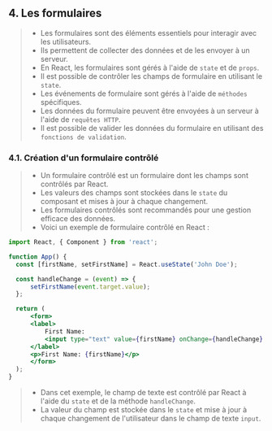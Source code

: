 ## 4. Les formulaires
> - Les formulaires sont des éléments essentiels pour interagir avec les utilisateurs.
> - Ils permettent de collecter des données et de les envoyer à un serveur.
> - En React, les formulaires sont gérés à l'aide de `state` et de `props`.
> - Il est possible de contrôler les champs de formulaire en utilisant le `state`.
> - Les événements de formulaire sont gérés à l'aide de `méthodes` spécifiques.
> - Les données du formulaire peuvent être envoyées à un serveur à l'aide de `requêtes HTTP`.
> - Il est possible de valider les données du formulaire en utilisant des `fonctions de validation`.

### 4.1. Création d'un formulaire contrôlé
> - Un formulaire contrôlé est un formulaire dont les champs sont contrôlés par React.
> - Les valeurs des champs sont stockées dans le `state` du composant et mises à jour à chaque changement.
> - Les formulaires contrôlés sont recommandés pour une gestion efficace des données.
> - Voici un exemple de formulaire contrôlé en React :

```jsx
import React, { Component } from 'react';

function App() {
  const [firstName, setFirstName] = React.useState('John Doe');

  const handleChange = (event) => {
      setFirstName(event.target.value);
  };

  return (
      <form>
      <label>
          First Name:
          <input type="text" value={firstName} onChange={handleChange} />
      </label>
      <p>First Name: {firstName}</p>
      </form>
  );
}
```
> - Dans cet exemple, le champ de texte est contrôlé par React à l'aide du `state` et de la méthode `handleChange`.
> - La valeur du champ est stockée dans le `state` et mise à jour à chaque changement de l'utilisateur dans le champ de texte `input`.
